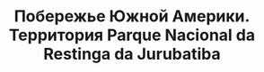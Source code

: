 ---
title: 'Побережье Южной Америки. Территория Parque Nacional da Restinga da Jurubatiba'
location: ''
tags: [all, 2012]
categories: [brazil-by-bicycle-2012]
---